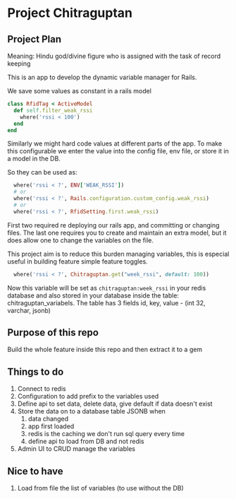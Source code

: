 # Project Chitraguptan

## Project Plan

Meaning: Hindu god/divine figure who is assigned with the task of record keeping

This is an app to develop the dynamic variable manager for Rails.

We save some values as constant in a rails model

``` rb
class RfidTag < ActiveModel
  def self.filter_weak_rssi
    where('rssi < 100')
  end
end
```

Similarly we might hard code values at different parts of the app. To make this
configurable we enter the value into the config file, env file, or store it in
a model in the DB.

So they can be used as:

```rb
  where('rssi < ?', ENV['WEAK_RSSI'])
  # or
  where('rssi < ?', Rails.configuration.custom_config.weak_rssi)
  # or
  where('rssi < ?', RfidSetting.first.weak_rssi)
```

First two required re deploying our rails app, and committing or changing files.
The last one requires you to create and maintain an extra model, but it does allow
one to change the variables on the file.

This project aim is to reduce this burden managing variables, this is especial useful in
building feature simple feature toggles.

```rb
  where('rssi < ?', Chitraguptan.get("week_rssi", default: 100))
```

Now this variable will be set as `chitraguptan:week_rssi` in your redis database and also
stored in your database inside the table: chitraguptan_variabels. The table has 3 fields
id, key, value  - (int 32, varchar, jsonb)

## Purpose of this repo

Build the whole feature inside this repo and then extract it to a gem

## Things to do

1. Connect to redis
2. Configuration to add prefix to the variables used
3. Define api to set data, delete data, give default if data doesn't exist
4. Store the data on to a database table JSONB when
   1. data changed
   2. app first loaded
   3. redis is the caching we don't run sql query every time
   4. define api to load from DB and not redis
5. Admin UI to CRUD manage the variables

## Nice to have

1. Load from file the list of variables (to use without the DB)
